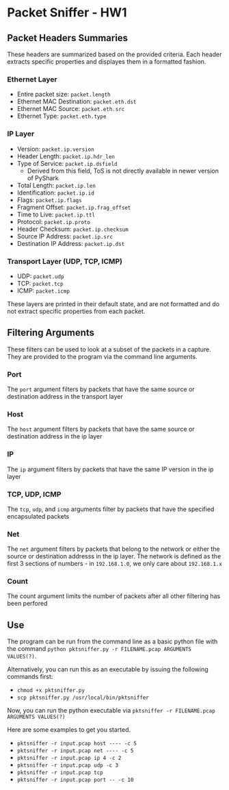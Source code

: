 # Packet Sniffer - HW1

## Packet Headers Summaries

These headers are summarized based on the provided criteria. Each header extracts specific properties and displayes them in a formatted fashion.

### Ethernet Layer 
- Entire packet size: `packet.length`
- Ethernet MAC Destination: `packet.eth.dst`
- Ethernet MAC Source: `packet.eth.src`
- Ethernet Type: `packet.eth.type`

### IP Layer
- Version: `packet.ip.version`
- Header Length: `packet.ip.hdr_len`
- Type of Service: `packet.ip.dsfield`
    - Derived from this field, ToS is not directly available in newer version of PyShark
- Total Length: `packet.ip.len`
- Identification: `packet.ip.id`
- Flags: `packet.ip.flags`
- Fragment Offset: `packet.ip.frag_offset`
- Time to Live: `packet.ip.ttl`
- Protocol: `packet.ip.proto`
- Header Checksum: `packet.ip.checksum`
- Source IP Address: `packet.ip.src`
- Destination IP Address: `packet.ip.dst`

### Transport Layer (UDP, TCP, ICMP)
- UDP: `packet.udp`
- TCP: `packet.tcp`
- ICMP: `packet.icmp`

These layers are printed in their default state, and are not formatted and do not extract specific properties from each packet.

## Filtering Arguments

These filters can be used to look at a subset of the packets in a capture. They are provided to the program via the command line arguments.

### Port
The `port` argument filters by packets that have the same source or destination address in the transport layer

### Host
The `host` argument filters by packets that have the same source or destination address in the ip layer

### IP
The `ip` argument filters by packets that have the same IP version in the ip layer

### TCP, UDP, ICMP
The `tcp`, `udp`, and `icmp` arguments filter by packets that have the specified encapsulated packets

### Net
The `net` argument filters by packets that belong to the network or either the source or destination addresss in the ip layer. The network is defined as the first 3 sections of numbers - in `192.168.1.0`, we only care about `192.168.1.x`

### Count
The count argument limits the number of packets after all other filtering has been perfored

## Use

The program can be run from the command line as a basic python file with the command `python pktsniffer.py -r FILENAME.pcap ARGUMENTS VALUES(?)`. 

Alternatively, you can run this as an executable by issuing the following commands first:
- `chmod +x pktsniffer.py`
- `scp pktsniffer.py /usr/local/bin/pktsniffer`

Now, you can run the python executable via `pktsniffer -r FILENAME.pcap ARGUMENTS VALUES(?)`

Here are some examples to get you started.
- `pktsniffer -r input.pcap host ---- -c 5`
- `pktsniffer -r input.pcap net ---- -c 5`
- `pktsniffer -r input.pcap ip 4 -c 2`
- `pktsniffer -r input.pcap udp -c 3`
- `pktsniffer -r input.pcap tcp`
- `pktsniffer -r input.pcap port -- -c 10`
